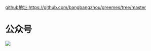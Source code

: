 [github地址:](https://github.com/bangbangzhou/greemes/tree/master)https://github.com/bangbangzhou/greemes/tree/master

# 公众号

![](https://imgkr2.cn-bj.ufileos.com/9eab886b-4272-4598-b86f-e9f7a5daad04.jpg?UCloudPublicKey=TOKEN_8d8b72be-579a-4e83-bfd0-5f6ce1546f13&Signature=R%252F%252FBt9HfCfhaXAtrX2XJDGYA1MU%253D&Expires=1610721126)
